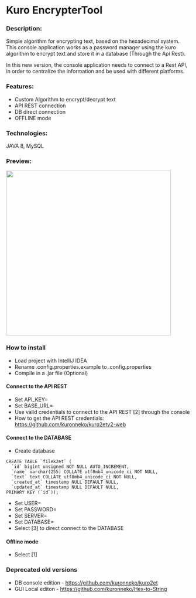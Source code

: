 # Kuro EncrypterTool
### Description: 
Simple algorithm for encrypting text, based on the hexadecimal system. This console application works as a password manager using the kuro algorithm to encrypt text and store it in a database (Through the Api Rest).

In this new version, the console application needs to connect to a Rest API, in order to centralize the information and be used with different platforms.

### Features:
* Custom Algorithm to encrypt/decrypt text
* API REST connection
* DB direct connection
* OFFLINE mode

### Technologies:
JAVA 8, MySQL

### Preview:
<p> <img src="https://kuronneko.github.io/assets/img/portfoliokurov2.png" width="450"> </p>

### How to install
* Load project with IntelliJ IDEA
* Rename .config.properties.example to .config.properties
* Compile in a .jar file (Optional)
#### Connect to the API REST
* Set API_KEY=
* Set BASE_URL=
* Use valid credentials to connect to the API REST [2] through the console
* How to get the API REST credentials: https://github.com/kuronneko/kuro2etv2-web
#### Connect to the DATABASE
* Create database
```
CREATE TABLE `filek2et` (
  `id` bigint unsigned NOT NULL AUTO_INCREMENT,
  `name` varchar(255) COLLATE utf8mb4_unicode_ci NOT NULL,
  `text` text COLLATE utf8mb4_unicode_ci NOT NULL,
  `created_at` timestamp NULL DEFAULT NULL,
  `updated_at` timestamp NULL DEFAULT NULL,
PRIMARY KEY (`id`));
```
* Set USER=
* Set PASSWORD=
* Set SERVER=
* Set DATABASE=
* Select [3] to direct connect to the DATABASE
#### Offline mode
* Select [1]
### Deprecated old versions
* DB console edition - https://github.com/kuronneko/kuro2et
* GUI Local editon - https://github.com/kuronneko/Hex-to-String
